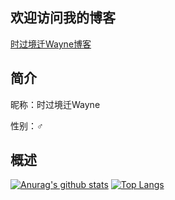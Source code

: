 ## 欢迎访问我的博客
[时过境迁Wayne博客](https://wr0926.ml)
<!--
**wr20060926/wr20060926** is a ✨ _special_ ✨ repository because its `README.md` (this file) appears on your GitHub profile.

Here are some ideas to get you started:

- 🔭 I’m currently working on ...
- 🌱 I’m currently learning ...
- 👯 I’m looking to collaborate on ...
- 🤔 I’m looking for help with ...
- 💬 Ask me about ...
- 📫 How to reach me: ...
- 😄 Pronouns: ...
- ⚡ Fun fact: ...
-->
## 简介
昵称：时过境迁Wayne

性别：♂

## 概述
[![Anurag's github stats](https://github-readme-stats.vercel.app/api?username=wr20060926)](https://github.com/anuraghazra/github-readme-stats)
[![Top Langs](https://github-readme-stats.vercel.app/api/top-langs/?username=wr20060926)](https://github.com/anuraghazra/github-readme-stats)


